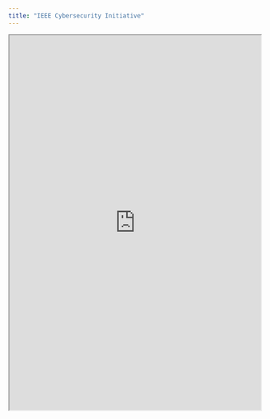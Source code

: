 ```yaml
---
title: "IEEE Cybersecurity Initiative"
---
```




<iframe height="750" width="100%" src="https://ewelton.github.io/ktest/wiki.html#IEEE%20Cybersecurity%20Initiative"></iframe>
